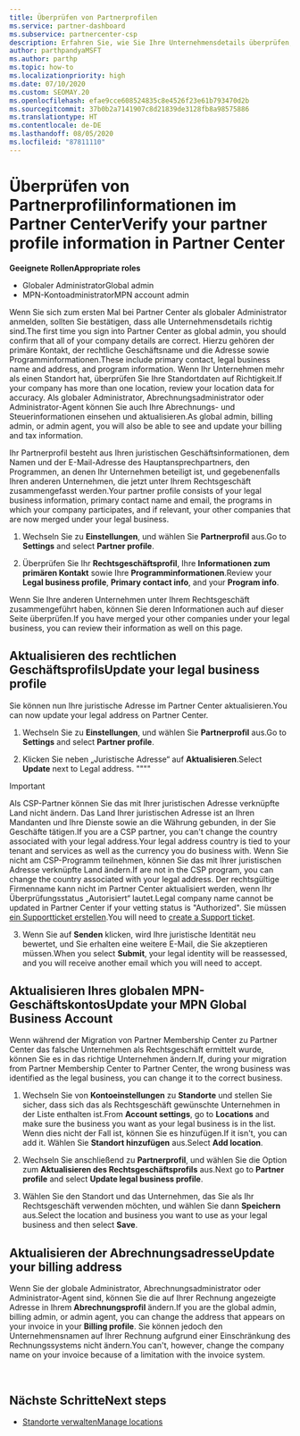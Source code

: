 ```yaml
---
title: Überprüfen von Partnerprofilen
ms.service: partner-dashboard
ms.subservice: partnercenter-csp
description: Erfahren Sie, wie Sie Ihre Unternehmensdetails überprüfen, z. B. den primären Kontakt-, die Adresse und Programminformationen. Sie können auch ihre rechtlichen Adressen und Abrechnungsadressen aktualisieren.
author: parthpandyaMSFT
ms.author: parthp
ms.topic: how-to
ms.localizationpriority: high
ms.date: 07/10/2020
ms.custom: SEOMAY.20
ms.openlocfilehash: efae9cce608524835c8e4526f23e61b793470d2b
ms.sourcegitcommit: 37b0b2a7141907c8d21839de3128fb8a98575886
ms.translationtype: HT
ms.contentlocale: de-DE
ms.lasthandoff: 08/05/2020
ms.locfileid: "87811110"
---
```

# <a name="verify-your-partner-profile-information-in-partner-center"></a><span data-ttu-id="b891c-104">Überprüfen von Partnerprofilinformationen im Partner Center</span><span class="sxs-lookup"><span data-stu-id="b891c-104">Verify your partner profile information in Partner Center</span></span>

<span data-ttu-id="b891c-105">**Geeignete Rollen**</span><span class="sxs-lookup"><span data-stu-id="b891c-105">**Appropriate roles**</span></span>

- <span data-ttu-id="b891c-106">Globaler Administrator</span><span class="sxs-lookup"><span data-stu-id="b891c-106">Global admin</span></span>
- <span data-ttu-id="b891c-107">MPN-Kontoadministrator</span><span class="sxs-lookup"><span data-stu-id="b891c-107">MPN account admin</span></span>

<span data-ttu-id="b891c-108">Wenn Sie sich zum ersten Mal bei Partner Center als globaler Administrator anmelden, sollten Sie bestätigen, dass alle Unternehmensdetails richtig sind.</span><span class="sxs-lookup"><span data-stu-id="b891c-108">The first time you sign into Partner Center as global admin, you should confirm that all of your company details are correct.</span></span> <span data-ttu-id="b891c-109">Hierzu gehören der primäre Kontakt, der rechtliche Geschäftsname und die Adresse sowie Programminformationen.</span><span class="sxs-lookup"><span data-stu-id="b891c-109">These include primary contact, legal business name and address, and program information.</span></span> <span data-ttu-id="b891c-110">Wenn Ihr Unternehmen mehr als einen Standort hat, überprüfen Sie Ihre Standortdaten auf Richtigkeit.</span><span class="sxs-lookup"><span data-stu-id="b891c-110">If your company has more than one location, review your location data for accuracy.</span></span> <span data-ttu-id="b891c-111">Als globaler Administrator, Abrechnungsadministrator oder Administrator-Agent können Sie auch Ihre Abrechnungs- und Steuerinformationen einsehen und aktualisieren.</span><span class="sxs-lookup"><span data-stu-id="b891c-111">As global admin, billing admin, or admin agent, you will also be able to see and update your billing and tax information.</span></span>

<span data-ttu-id="b891c-112">Ihr Partnerprofil besteht aus Ihren juristischen Geschäftsinformationen, dem Namen und der E-Mail-Adresse des Hauptansprechpartners, den Programmen, an denen Ihr Unternehmen beteiligt ist, und gegebenenfalls Ihren anderen Unternehmen, die jetzt unter Ihrem Rechtsgeschäft zusammengefasst werden.</span><span class="sxs-lookup"><span data-stu-id="b891c-112">Your partner profile consists of your legal business information, primary contact name and email, the programs in which your company participates, and if relevant, your other companies that are now merged under your legal business.</span></span>

1. <span data-ttu-id="b891c-113">Wechseln Sie zu **Einstellungen**, und wählen Sie **Partnerprofil** aus.</span><span class="sxs-lookup"><span data-stu-id="b891c-113">Go to **Settings** and select **Partner profile**.</span></span>

2. <span data-ttu-id="b891c-114">Überprüfen Sie Ihr **Rechtsgeschäftsprofil**, Ihre **Informationen zum primären Kontakt** sowie Ihre **Programminformationen**.</span><span class="sxs-lookup"><span data-stu-id="b891c-114">Review your **Legal business profile**, **Primary contact info**, and your **Program info**.</span></span>

<span data-ttu-id="b891c-115">Wenn Sie Ihre anderen Unternehmen unter Ihrem Rechtsgeschäft zusammengeführt haben, können Sie deren Informationen auch auf dieser Seite überprüfen.</span><span class="sxs-lookup"><span data-stu-id="b891c-115">If you have merged your other companies under your legal business, you can review their information as well on this page.</span></span>

## <a name="update-your-legal-business-profile"></a><span data-ttu-id="b891c-116">Aktualisieren des rechtlichen Geschäftsprofils</span><span class="sxs-lookup"><span data-stu-id="b891c-116">Update your legal business profile</span></span>

<span data-ttu-id="b891c-117">Sie können nun Ihre juristische Adresse im Partner Center aktualisieren.</span><span class="sxs-lookup"><span data-stu-id="b891c-117">You can now update your legal address on Partner Center.</span></span>

1. <span data-ttu-id="b891c-118">Wechseln Sie zu **Einstellungen**, und wählen Sie **Partnerprofil** aus.</span><span class="sxs-lookup"><span data-stu-id="b891c-118">Go to **Settings** and select **Partner profile**.</span></span> 

2. <span data-ttu-id="b891c-119">Klicken Sie neben „Juristische Adresse“ auf **Aktualisieren**.</span><span class="sxs-lookup"><span data-stu-id="b891c-119">Select **Update** next to Legal address.</span></span> <span data-ttu-id="b891c-120">""</span><span class="sxs-lookup"><span data-stu-id="b891c-120">""</span></span>

>[!Important]
><span data-ttu-id="b891c-121">Als CSP-Partner können Sie das mit Ihrer juristischen Adresse verknüpfte Land nicht ändern. Das Land Ihrer juristischen Adresse ist an Ihren Mandanten und Ihre Dienste sowie an die Währung gebunden, in der Sie Geschäfte tätigen.</span><span class="sxs-lookup"><span data-stu-id="b891c-121">If you are a CSP partner, you can't change the country associated with your legal address.Your legal address country is tied to your tenant and services as well as the currency you do business with.</span></span> <span data-ttu-id="b891c-122">Wenn Sie nicht am CSP-Programm teilnehmen, können Sie das mit Ihrer juristischen Adresse verknüpfte Land ändern.</span><span class="sxs-lookup"><span data-stu-id="b891c-122">If are not in the CSP program, you can change the country associated with your legal address.</span></span> <span data-ttu-id="b891c-123">Der rechtsgültige Firmenname kann nicht im Partner Center aktualisiert werden, wenn Ihr Überprüfungsstatus „Autorisiert“ lautet.</span><span class="sxs-lookup"><span data-stu-id="b891c-123">Legal company name cannot be updated in Partner Center if your vetting status is "Authorized".</span></span> <span data-ttu-id="b891c-124">Sie müssen [ein Supportticket erstellen](https://partner.microsoft.com/dashboard/support/csp/servicerequests/create?stage=2&topicid=eb74583c-61b3-2124-bffc-00920e0ae772).</span><span class="sxs-lookup"><span data-stu-id="b891c-124">You will need to [create a Support ticket](https://partner.microsoft.com/dashboard/support/csp/servicerequests/create?stage=2&topicid=eb74583c-61b3-2124-bffc-00920e0ae772).</span></span>

3. <span data-ttu-id="b891c-125">Wenn Sie auf **Senden** klicken, wird Ihre juristische Identität neu bewertet, und Sie erhalten eine weitere E-Mail, die Sie akzeptieren müssen.</span><span class="sxs-lookup"><span data-stu-id="b891c-125">When you select **Submit**, your legal identity will be reassessed, and you will receive another email which you will need to accept.</span></span>

## <a name="update-your-mpn-global-business-account"></a><span data-ttu-id="b891c-126">Aktualisieren Ihres globalen MPN-Geschäftskontos</span><span class="sxs-lookup"><span data-stu-id="b891c-126">Update your MPN Global Business Account</span></span>

<span data-ttu-id="b891c-127">Wenn während der Migration von Partner Membership Center zu Partner Center das falsche Unternehmen als Rechtsgeschäft ermittelt wurde, können Sie es in das richtige Unternehmen ändern.</span><span class="sxs-lookup"><span data-stu-id="b891c-127">If, during your migration from Partner Membership Center to Partner Center, the wrong business was identified as the legal business, you can change it to the correct business.</span></span>

1. <span data-ttu-id="b891c-128">Wechseln Sie von **Kontoeinstellungen** zu **Standorte** und stellen Sie sicher, dass sich das als Rechtsgeschäft gewünschte Unternehmen in der Liste enthalten ist.</span><span class="sxs-lookup"><span data-stu-id="b891c-128">From **Account settings**, go to **Locations** and make sure the business you want as your legal business is in the list.</span></span> <span data-ttu-id="b891c-129">Wenn dies nicht der Fall ist, können Sie es hinzufügen.</span><span class="sxs-lookup"><span data-stu-id="b891c-129">If it isn't, you can add it.</span></span> <span data-ttu-id="b891c-130">Wählen Sie **Standort hinzufügen** aus.</span><span class="sxs-lookup"><span data-stu-id="b891c-130">Select **Add location**.</span></span>

2. <span data-ttu-id="b891c-131">Wechseln Sie anschließend zu **Partnerprofil**, und wählen Sie die Option zum **Aktualisieren des Rechtsgeschäftsprofils** aus.</span><span class="sxs-lookup"><span data-stu-id="b891c-131">Next go to **Partner profile** and select **Update legal business profile**.</span></span>

3. <span data-ttu-id="b891c-132">Wählen Sie den Standort und das Unternehmen, das Sie als Ihr Rechtsgeschäft verwenden möchten, und wählen Sie dann **Speichern** aus.</span><span class="sxs-lookup"><span data-stu-id="b891c-132">Select the location and business you want to use as your legal business and then select **Save**.</span></span>

## <a name="update-your-billing-address"></a><span data-ttu-id="b891c-133">Aktualisieren der Abrechnungsadresse</span><span class="sxs-lookup"><span data-stu-id="b891c-133">Update your billing address</span></span>

<span data-ttu-id="b891c-134">Wenn Sie der globale Administrator, Abrechnungsadministrator oder Administrator-Agent sind, können Sie die auf Ihrer Rechnung angezeigte Adresse in Ihrem **Abrechnungsprofil** ändern.</span><span class="sxs-lookup"><span data-stu-id="b891c-134">If you are the global admin, billing admin, or admin agent, you can change the address that appears on your invoice in your **Billing profile**.</span></span> <span data-ttu-id="b891c-135">Sie können jedoch den Unternehmensnamen auf Ihrer Rechnung aufgrund einer Einschränkung des Rechnungssystems nicht ändern.</span><span class="sxs-lookup"><span data-stu-id="b891c-135">You can't, however, change the company name on your invoice because of a limitation with the invoice system.</span></span>

 
## <a name="next-steps"></a><span data-ttu-id="b891c-136">Nächste Schritte</span><span class="sxs-lookup"><span data-stu-id="b891c-136">Next steps</span></span>

- [<span data-ttu-id="b891c-137">Standorte verwalten</span><span class="sxs-lookup"><span data-stu-id="b891c-137">Manage locations</span></span>](manage-locations.md)

